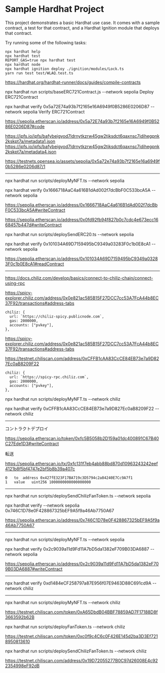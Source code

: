 # Sample Hardhat Project

This project demonstrates a basic Hardhat use case. It comes with a sample contract, a test for that contract, and a Hardhat Ignition module that deploys that contract.

Try running some of the following tasks:

```shell
npx hardhat help
npx hardhat test
REPORT_GAS=true npx hardhat test
npx hardhat node
npx hardhat ignition deploy ./ignition/modules/Lock.ts
yarn run test test/WLAQ.test.ts
```

https://hardhat.org/hardhat-runner/docs/guides/compile-contracts

npx hardhat run scripts/baseERC721Contract.js --network sepolia	Deploy ERC721Contract

npx hardhat verify 0x5a72E74a93b7f2165e16A6949f0B5286E0206D87 --network sepolia	Verify ERC721Contract

https://sepolia.etherscan.io/address/0x5a72E74a93b7f2165e16A6949f0B5286E0206D87#code

https://ipfs.io/ipfs/bafybeigyod7ldrnytkzrw45gw2tjksdct6qaxnsc7jdihegpnk2kskpt7a/metadata1.json https://ipfs.io/ipfs/bafybeigyod7ldrnytkzrw45gw2tjksdct6qaxnsc7jdihegpnk2kskpt7a/metadata4.json

https://testnets.opensea.io/assets/sepolia/0x5a72e74a93b7f2165e16a6949f0b5286e0206d87/1

---
npx hardhat run scripts/deployMyNFT.ts --network sepolia

npx hardhat verify 0x1666718AaC4a616B1dAd002f7dcBbF0C533bcA5A --network sepolia

https://sepolia.etherscan.io/address/0x1666718AaC4a616B1dAd002f7dcBbF0C533bcA5A#writeContract

https://sepolia.etherscan.io/address/0x0fd92fb94f827b0c7cdc4e673ecc1668457b447d#writeContract


npx hardhat run scripts/deploySendERC20.ts --network sepolia

npx hardhat verify 0x101034A69D7159495bC9349a03283F0c1b0E8cA1 --network sepolia

https://sepolia.etherscan.io/address/0x101034A69D7159495bC9349a03283F0c1b0E8cA1#readContract

---

https://docs.chiliz.com/develop/basics/connect-to-chiliz-chain/connect-using-rpc

https://spicy-explorer.chiliz.com/address/0x0e821ac585B15F27DCC7cc53A7FcA44b8EC37F92/transactions#address-tabs

```
chiliz: {
  url: `https://chiliz-spicy.publicnode.com`,
  gas: 2000000,
  accounts: ["pvkey"],
},
```

https://spicy-explorer.chiliz.com/address/0x0e821ac585B15F27DCC7cc53A7FcA44b8EC37F92/transactions#address-tabs

https://testnet.chiliscan.com/address/0xCFFB1cAA83CcCE84EB73e7a9D827Ec0aB8209F22

```
chiliz: {
  url: `https://spicy-rpc.chiliz.com`,
  gas: 2000000,
  accounts: ["pvkey"],
},
```

npx hardhat run scripts/deployMyNFT.ts --network chiliz

npx hardhat verify 0xCFFB1cAA83CcCE84EB73e7a9D827Ec0aB8209F22 --network chiliz

---

コントラクトデプロイ

https://sepolia.etherscan.io/token/0xfc5B5058b2D159a01dc400891C67B40C27Ede1D3#writeContract

転送

https://sepolia.etherscan.io/tx/0xfc131f7eb4abb88bd870d10963243242eef4121b8f5bf4747e2bf5b8b39a407c

```
0	to	address	0x427fE323F17BA719c3D5794c2a84240E7Cc9A7f1
1	value	uint256	1000000000000000000
```

---

npx hardhat run scripts/deploySendChilizFanToken.ts --network sepolia

npx hardhat verify --network sepolia 0x746C1D78e0F428867325bEF9A5f9a46Ab7750A67

https://sepolia.etherscan.io/address/0x746C1D78e0F428867325bEF9A5f9a46Ab7750A67

---

npx hardhat run scripts/deployMyNFT.ts --network sepolia

npx hardhat verify 0x2c9039a11d9Fd11A7bD5da1382eF709B03DA6887 --network sepolia

https://sepolia.etherscan.io/address/0x2c9039a11d9Fd11A7bD5da1382eF709B03DA6887#writeContract

---

npx hardhat verify 0xd1484eCF258797a87E956f07E9463D88C691cd9A --network chiliz

---

npx hardhat run scripts/deployMyNFT.ts --network chiliz

https://testnet.chiliscan.com/token/0xA65DbdB04BBF78859AD7F17188D8f3663592b62B

npx hardhat run scripts/deployFanToken.ts --network chiliz

https://testnet.chiliscan.com/token/0xc0f9c4C6c0F426E145d2ba3D3Ef7218950813610

npx hardhat run scripts/deploySendChilizFanToken.ts --network chiliz

https://testnet.chiliscan.com/address/0x19D72055277B0C97d26008E4c922354998eF92dB